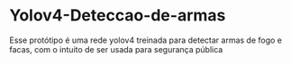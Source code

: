 # Yolov4-Deteccao-de-armas
Esse protótipo é uma rede yolov4 treinada para detectar armas de fogo e facas, com o intuito de ser usada para segurança pública
